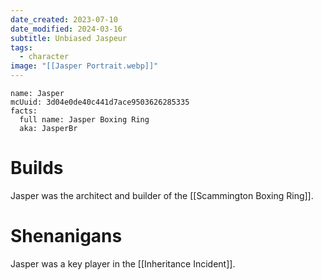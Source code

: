 ```yaml
---
date_created: 2023-07-10
date_modified: 2024-03-16
subtitle: Unbiased Jaspeur
tags:
  - character
image: "[[Jasper Portrait.webp]]"
---
```


```infobox-character
name: Jasper
mcUuid: 3d04e0de40c441d7ace9503626285335
facts:
  full name: Jasper Boxing Ring
  aka: JasperBr
```

# Builds

Jasper was the architect and builder of the [[Scammington Boxing Ring]].

# Shenanigans

Jasper was a key player in the [[Inheritance Incident]].